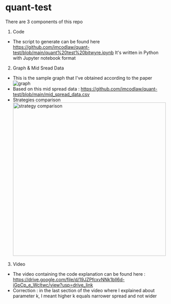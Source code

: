 # quant-test

There are 3 components of this repo

1. Code
- The script to generate can be found here https://github.com/imcodlaw/quant-test/blob/main/quant%20test%20bitwyre.ipynb
  It's written in Python with Jupyter notebook format

2. Graph & Mid Sread Data
- This is the sample graph that I've obtained according to the paper
![graph](https://github.com/imcodlaw/quant-test/assets/14073798/32d0813b-dc92-4c0d-9f11-3b9da8e32554)
- Based on this mid spread data : https://github.com/imcodlaw/quant-test/blob/main/mid_spread_data.csv
- Strategies comparison
  <img width="477" alt="strategy comparison" src="https://github.com/imcodlaw/quant-test/assets/14073798/dd846833-539d-4c6f-a1c5-d02eef80b2da">

3. Video
- The video containing the code explanation can be found here : https://drive.google.com/file/d/19JZPfcxvNNk1bIl6d-iGpCp_e_Wcltwc/view?usp=drive_link
- Correction : in the last section of the video where I explained about parameter k, I meant higher k equals narrower spread and not wider


